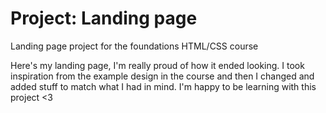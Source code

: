 # Project: Landing page
Landing page project for the foundations HTML/CSS course

Here's my landing page, I'm really proud of how it ended looking. I took inspiration from the example design in the course and then I changed and added stuff to match what I had in mind. I'm happy to be learning with this project <3
